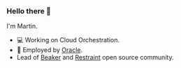 ### Hello there :eyes:

I'm Martin.

- 💻 Working on Cloud Orchestration.
- 💼 Employed by [Oracle](https://www.oracle.com/).
- Lead of [Beaker](https://github.com/beaker-project/beaker/) and [Restraint](https://github.com/beaker-project/restraint/) open source community.

